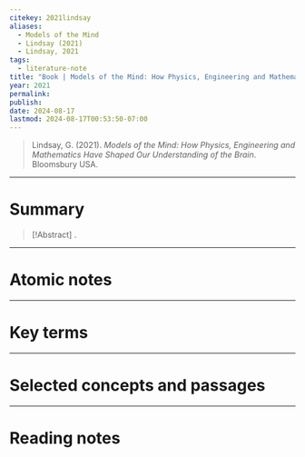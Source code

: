 ```yaml
---
citekey: 2021lindsay
aliases:
  - Models of the Mind
  - Lindsay (2021)
  - Lindsay, 2021
tags:
  - literature-note
title: "Book | Models of the Mind: How Physics, Engineering and Mathematics Have Shaped Our Understanding of the Brain"
year: 2021
permalink: 
publish: 
date: 2024-08-17
lastmod: 2024-08-17T00:53:50-07:00
---
```

> Lindsay, G. (2021). _Models of the Mind: How Physics, Engineering and Mathematics Have Shaped Our Understanding of the Brain_. Bloomsbury USA.

---

# Summary

> [!Abstract]
>.


---

# Atomic notes

---

# Key terms

---

# Selected concepts and passages

---

# Reading notes

